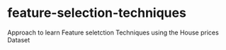 # feature-selection-techniques

Approach to learn Feature seletction Techniques using the House prices Dataset